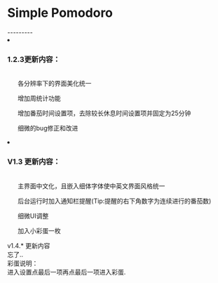 <h1>Simple Pomodoro</h1>
---------
<li><h3>1.2.3更新内容：</h3><br>
	<ul>各分辨率下的界面美化统一</ul>
	<ul>增加周统计功能</ul>
	<ul>增加番茄时间设置项，去除较长休息时间设置项并固定为25分钟 </ul>
	<ul>细微的bug修正和改进</ul>
</li>
<li><h3>V1.3 更新内容：</h3><br>
	<ul>主界面中文化，且嵌入细体字体使中英文界面风格统一</ul>
	<ul>后台运行时加入通知栏提醒(Tip:提醒的右下角数字为连续进行的番茄数)</ul>
	<ul>细微UI调整</ul>
	<ul>加入小彩蛋一枚</ul>
	</li>
v1.4.* 更新内容<br>
	忘了..<br>
彩蛋说明：<br>
 进入设置点最后一项再点最后一项进入彩蛋.